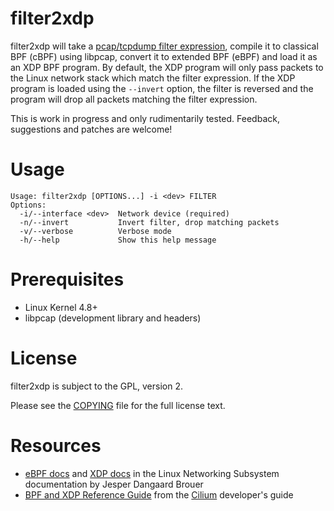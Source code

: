 # filter2xdp

filter2xdp will take a [pcap/tcpdump filter
expression](http://www.tcpdump.org/manpages/pcap-filter.7.html), compile it to
classical BPF (cBPF) using libpcap, convert it to extended BPF (eBPF) and load
it as an XDP BPF program. By default, the XDP program will only pass packets to
the Linux network stack which match the filter expression. If the XDP program
is loaded using the `--invert` option, the filter is reversed and the program
will drop all packets matching the filter expression.

This is work in progress and only rudimentarily tested. Feedback, suggestions
and patches are welcome!

Usage
=====

```
Usage: filter2xdp [OPTIONS...] -i <dev> FILTER
Options:
  -i/--interface <dev>  Network device (required)
  -n/--invert           Invert filter, drop matching packets
  -v/--verbose          Verbose mode
  -h/--help             Show this help message
```

Prerequisites
=============

* Linux Kernel 4.8+
* libpcap (development library and headers)

License
=======

filter2xdp is subject to the GPL, version 2.

Please see the [COPYING](https://github.com/tklauser/filter2xdp/blob/master/COPYING)
file for the full license text.

Resources
=========

* [eBPF docs](https://prototype-kernel.readthedocs.io/en/latest/bpf/index.html) and [XDP docs](https://prototype-kernel.readthedocs.io/en/latest/networking/XDP/index.html) in the Linux Networking Subsystem documentation by Jesper Dangaard Brouer
* [BPF and XDP Reference Guide](http://cilium.readthedocs.io/en/latest/bpf/#bpf-and-xdp-reference-guide) from the [Cilium](https://github.com/cilium/cilium) developer's guide

